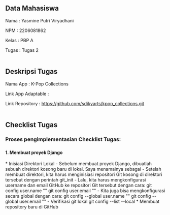 <h2>Data Mahasiswa</h2>
Nama    : Yasmine Putri Viryadhani

NPM     : 2206081862

Kelas   : PBP A

Tugas   : Tugas 2
<br>
<br>

<h2>Deskripsi Tugas</h2>
Nama App            : K-Pop Collections

Link App Adaptable  :

Link Repository     : https://github.com/sdikyarts/kpop_collections.git
<br>
<br>

<h2>Checklist Tugas</h2>
<h3>Proses pengimplementasian Checklist Tugas:<h3>
<h4>1. Membuat proyek Django</h4>
    * Inisiasi Direktori Lokal
        - Sebelum membuat proyek Django, dibuatlah sebuah direktori kosong baru di lokal. Saya menamainya sebagai 
        - Setelah membuat direktori, kita harus menginisiasi repositori Git kosong di direktori tersebut dengan perintah git_init
        - Lalu, kita harus mengkonfigurasi username dan email GitHub ke repositori Git tersebut dengan cara:
            git config user.name "<NAME>"
            git config user.email "<EMAIL>"
        - Kita juga bisa mengkonfigurasi secara global dengan cara:
            git config --global user.name "<NAME>"
            git config --global user.email "<EMAIL>"
        - Verifikasi git lokal
            git config --list --local
    * Membuat repository baru di GitHub
